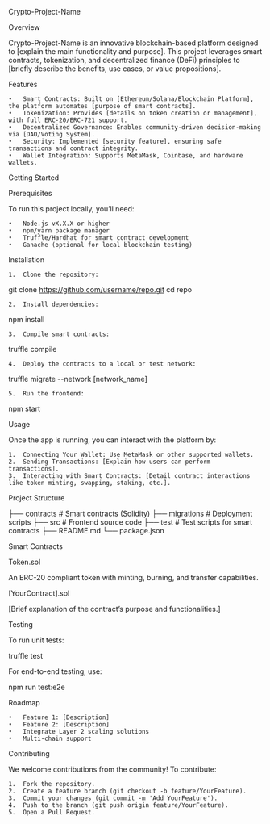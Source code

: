 Crypto-Project-Name

Overview

Crypto-Project-Name is an innovative blockchain-based platform designed to [explain the main functionality and purpose]. This project leverages smart contracts, tokenization, and decentralized finance (DeFi) principles to [briefly describe the benefits, use cases, or value propositions].

Features

	•	Smart Contracts: Built on [Ethereum/Solana/Blockchain Platform], the platform automates [purpose of smart contracts].
	•	Tokenization: Provides [details on token creation or management], with full ERC-20/ERC-721 support.
	•	Decentralized Governance: Enables community-driven decision-making via [DAO/Voting System].
	•	Security: Implemented [security feature], ensuring safe transactions and contract integrity.
	•	Wallet Integration: Supports MetaMask, Coinbase, and hardware wallets.

Getting Started

Prerequisites

To run this project locally, you’ll need:

	•	Node.js vX.X.X or higher
	•	npm/yarn package manager
	•	Truffle/Hardhat for smart contract development
	•	Ganache (optional for local blockchain testing)

Installation

	1.	Clone the repository:

git clone https://github.com/username/repo.git
cd repo


	2.	Install dependencies:

npm install


	3.	Compile smart contracts:

truffle compile


	4.	Deploy the contracts to a local or test network:

truffle migrate --network [network_name]


	5.	Run the frontend:

npm start



Usage

Once the app is running, you can interact with the platform by:

	1.	Connecting Your Wallet: Use MetaMask or other supported wallets.
	2.	Sending Transactions: [Explain how users can perform transactions].
	3.	Interacting with Smart Contracts: [Detail contract interactions like token minting, swapping, staking, etc.].

Project Structure

├── contracts          # Smart contracts (Solidity)
├── migrations         # Deployment scripts
├── src                # Frontend source code
├── test               # Test scripts for smart contracts
├── README.md
└── package.json

Smart Contracts

Token.sol

An ERC-20 compliant token with minting, burning, and transfer capabilities.

[YourContract].sol

[Brief explanation of the contract’s purpose and functionalities.]

Testing

To run unit tests:

truffle test

For end-to-end testing, use:

npm run test:e2e

Roadmap

	•	Feature 1: [Description]
	•	Feature 2: [Description]
	•	Integrate Layer 2 scaling solutions
	•	Multi-chain support

Contributing

We welcome contributions from the community! To contribute:

	1.	Fork the repository.
	2.	Create a feature branch (git checkout -b feature/YourFeature).
	3.	Commit your changes (git commit -m 'Add YourFeature').
	4.	Push to the branch (git push origin feature/YourFeature).
	5.	Open a Pull Request.
